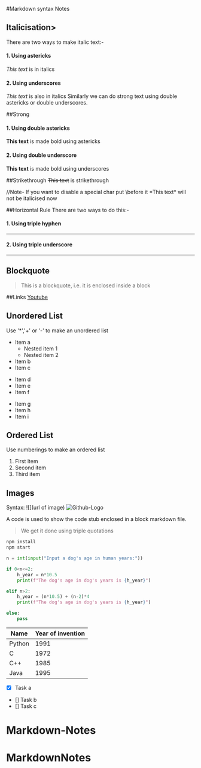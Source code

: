<!-- Headings of diff sizes -->
<!--
# Heading 1
## Heading 2
### Heading 3
Can go upto no 6-->
#Markdown syntax Notes

<!-- Italicise -->
## Italicisation>
There are two ways to make italic text:-
#### 1. Using astericks
*This text* is in italics
#### 2. Using underscores
_This text_ is also in italics
Similarly we can do strong text using double astericks or double underscores.

<!-- Strong -->
##Strong
#### 1. Using double astericks
**This text** is made bold using astericks
#### 2. Using double underscore
__This text__ is made bold using underscores

<!-- Strikethrough -->
##Strikethrough
~~This text~~ is strikethrough

//Note- If you want to disable a special char put \before it
\*This text\* will not be italicised now

<!-- Horizontal Rule -->
##Horizontal Rule
There are two ways to do this:-
#### 1. Using triple hyphen
---
#### 2. Using triple underscore
___

<!-- Blockquote -->
## Blockquote
> This is a blockquote, i.e. it is enclosed inside a block

<!-- Links -->
##Links
[Youtube](https://www.youtube.com/ "Click to go to Youtube")

<!-- Unordered List -->
## Unordered List
Use '*','+' or '-' to make an unordered list
* Item a
    * Nested item 1
    * Nested item 2
* Item b
* Item c

+ Item d
+ Item e
+ Item f

- Item g
- Item h
- Item i

<!-- Ordered List -->
## Ordered List
Use numberings to make an ordered list
1. First item
2. Second item
3. Third item

<!-- Images -->
## Images
Syntax: ![<Name instead>](url of image)
![Github-Logo](https://github.githubassets.com/images/modules/logos_page/Octocat.png)

<!-- Code blocks -->
A code is used to show the code stub enclosed in a block markdown file.
>We get it done using triple quotations
```bash
npm install
npm start
``` 

```python
n = int(input("Input a dog's age in human years:"))

if 0<n<=2:
    h_year = n*10.5
    print(f"The dog's age in dog's years is {h_year}")

elif n>2:
    h_year = (n*10.5) + (n-2)*4
    print(f"The dog's age in dog's years is {h_year}")

else:
    pass
``` 

<!-- Tables -->
| Name      | Year of invention |
| --------- | ----------------- |
|Python     | 1991              |
|C          | 1972              |
|C++        | 1985              |
|Java       | 1995              |

<!-- Task list -->
* [x] Task a
* [] Task b
* [] Task c
# Markdown-Notes
# MarkdownNotes